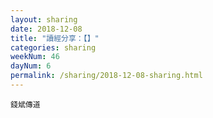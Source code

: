 ```yaml
---
layout: sharing
date: 2018-12-08
title: "讀經分享：【】"
categories: sharing
weekNum: 46
dayNum: 6
permalink: /sharing/2018-12-08-sharing.html
---
```



`錢斌傳道`
